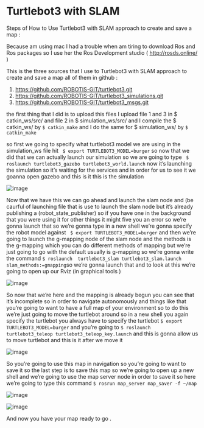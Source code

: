 # Turtlebot3 with SLAM
Steps of How to Use Turtlebot3 with SLAM approach to create and save a map :

Because am using mac I had a trouble when am tiring to download Ros and Ros packages so I use her the Ros Development studio ( http://rosds.online/ ) 

This is the three sources that I use to Turtlebot3 with SLAM approach to create and save a map all of them in github :
1)	https://github.com/ROBOTIS-GIT/turtlebot3.git
2)	https://github.com/ROBOTIS-GIT/turtlebot3_simulations.git
3)	https://github.com/ROBOTIS-GIT/turtlebot3_msgs.git

the first thing that I did is to upload this files I upload file 1 and 3 in   $ catkin_ws/src/ and file 2 in $ simulation_ws/src/  and I compile the $ catkin_ws/ by ``` $ catkin_make ``` and I do the same for $ simulation_ws/ by ``` $ catkin_make ```

so first we going to specify what turtlebot3 model we are using in the simulation_ws file hit ``` $ export TURTLEBOT3_MODEL=burger```  so now that we did that we can actually launch our simulation so we are going to type ``` $ roslaunch turtlebot3_gazebo turtlebot3_world.launch```  now it’s launching the simulation so it’s waiting for the services and in order for us to see it we goanna open gazebo and this is it this is the simulation 

![image](https://user-images.githubusercontent.com/86170422/123352331-bf22aa80-d567-11eb-8f5a-1f5f69ec2774.png)

Now that we have this we can go ahead and launch the slam node and (be caurful of launching file that is use to launch the slam node but it’s already publishing a (robot_state_publisher) so if you have one in the background that you were using it for other things it might five you an error so we’re gonna launch that so we’re gonna type in a new shell we’re gonna specify the robot model against    ``` $ export TURTLEBOT3_MODEL=burger``` and then we’re going to launch the g-mapping node of the slam node and the methods is the g-mapping which you can do different methods of mapping but we’re just going to go with the default usually is g-mapping so we’re gonna write the command ``` $ roslaunch  turtlebot3_slam turtlebot3_slam.launch slam_methods:=gmapping ```so we’re gonna launch that and to look at this we’re going to open up our Rviz (in graphical tools )

![image](https://user-images.githubusercontent.com/86170422/123352498-14f75280-d568-11eb-9ab7-ad8644ae2b8c.png)

So now that we’re here and the mapping is already begun you can see that it’s incomplete so in order to navigate autonomously and things like that you’re going to want to have a full map of your environment so to do this we’re just going to move the turtlebot around so in a new shell you again specify the turtlebot you always have to specify the turtlebot ``` $ export TURTLEBOT3_MODEL=burger ``` and you’re going to ``` $ roslaunch turtlebot3_teleop turtlebot3_teleop_key.launch ``` and this is gonna allow us to move turtlebot and this is it after we move it 

![image](https://user-images.githubusercontent.com/86170422/123352672-7e776100-d568-11eb-8ada-28a27ec67ab2.png)

So you’re going to use this map in navigation so you’re going to want to save it so the last step is to save this map so we’re going to open up a new shell and we’re going to use the map server node in order to save it so here we’re going to type this command ``` $ rosrun map_server map_saver -f ~/map ```

![image](https://user-images.githubusercontent.com/86170422/123352727-a1a21080-d568-11eb-9ad7-bef66a4480f1.png)


![image](https://user-images.githubusercontent.com/86170422/123352742-a666c480-d568-11eb-8f63-d19a04b28926.png)


And now you have your map ready to go .




